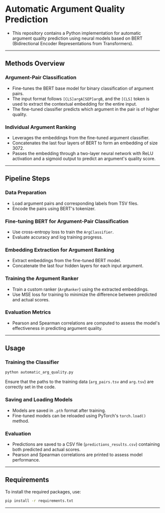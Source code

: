 # Automatic Argument Quality Prediction

- This repository contains a Python implementation for automatic argument quality prediction using neural models based on BERT (Bidirectional Encoder Representations from Transformers). 
---

## Methods Overview

### Argument-Pair Classification
- Fine-tunes the BERT base model for binary classification of argument pairs.
- The input format follows `[CLS]argA[SEP]argB`, and the `[CLS]` token is used to extract the contextual embedding for the entire input.
- The fine-tuned classifier predicts which argument in the pair is of higher quality.

### Individual Argument Ranking
- Leverages the embeddings from the fine-tuned argument classifier.
- Concatenates the last four layers of BERT to form an embedding of size 3072.
- Passes the embedding through a two-layer neural network with ReLU activation and a sigmoid output to predict an argument's quality score.

---

## Pipeline Steps

### Data Preparation
- Load argument pairs and corresponding labels from TSV files.
- Encode the pairs using BERT's tokenizer.
  
### Fine-tuning BERT for Argument-Pair Classification
- Use cross-entropy loss to train the `ArgClassifier`.
- Evaluate accuracy and log training progress.

### Embedding Extraction for Argument Ranking
- Extract embeddings from the fine-tuned BERT model.
- Concatenate the last four hidden layers for each input argument.

### Training the Argument Ranker
- Train a custom ranker (`ArgRanker`) using the extracted embeddings.
- Use MSE loss for training to minimize the difference between predicted and actual scores.

### Evaluation Metrics
- Pearson and Spearman correlations are computed to assess the model's effectiveness in predicting argument quality.

---

## Usage

### Training the Classifier
```bash
python automatic_arg_quality.py
```
Ensure that the paths to the training data (`arg_pairs.tsv` and `arg.tsv`) are correctly set in the code.

### Saving and Loading Models
- Models are saved in `.pth` format after training.
- Fine-tuned models can be reloaded using PyTorch's `torch.load()` method.

### Evaluation
- Predictions are saved to a CSV file (`predictions_results.csv`) containing both predicted and actual scores.
- Pearson and Spearman correlations are printed to assess model performance.

---

## Requirements

To install the required packages, use:
```bash
pip install -r requirements.txt
```

---

